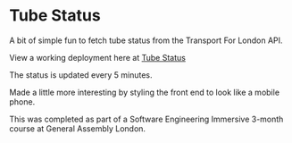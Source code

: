 # Tube Status
A bit of simple fun to fetch tube status from the Transport For London API.

View a working deployment here at [Tube Status](https://richyarwood.github.io/tube-status/)

The status is updated every 5 minutes.

Made a little more interesting by styling the front end to look like a mobile phone.

This was completed as part of a Software Engineering Immersive 3-month course at General Assembly London.
